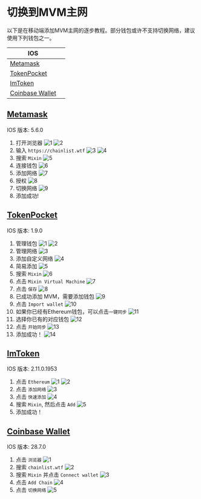 # 切换到MVM主网

以下是在移动端添加MVM主网的逐步教程。部分钱包或许不支持切换网络，建议使用下列钱包之一。

IOS  | |
-------- | -
[Metamask](#metamask) | 
[TokenPocket](#tokenpocket) |
[ImToken](#imtoken) |
[Coinbase Wallet](#coinbase-wallet) |


## [Metamask](#switch-to-mvm-mainnet)
IOS 版本: 5.6.0

1. 打开浏览器
![1](../assets/add_mvm_guide/metamask/metamask_1.jpg)
![2](../assets/add_mvm_guide/metamask/metamask_2.jpg)
2. 输入 `https://chainlist.wtf`
![3](../assets/add_mvm_guide/metamask/metamask_3.jpg)
![4](../assets/add_mvm_guide/metamask/metamask_4.jpg)
3. 搜索 `Mixin`
![5](../assets/add_mvm_guide/metamask/metamask_5.PNG)
4. 连接钱包
![6](../assets/add_mvm_guide/metamask/metamask_6.jpg)
5. 添加网络
![7](../assets/add_mvm_guide/metamask/metamask_7.jpg)
6. 授权
![8](../assets/add_mvm_guide/metamask/metamask_8.jpg)
7. 切换网络
![9](../assets/add_mvm_guide/metamask/metamask_9.PNG)
8. 添加成功!

## [TokenPocket](#switch-to-mvm-mainnet)
IOS 版本: 1.9.0

1. 管理钱包
![1](../assets/add_mvm_guide/tp/tp_1.jpg)
![2](../assets/add_mvm_guide/tp/tp_2.jpg)
2. 管理网络
![3](../assets/add_mvm_guide/tp/tp_3.jpg)
3. 添加自定义网络
![4](../assets/add_mvm_guide/tp/tp_4.jpg)
4. 简易添加
![5](../assets/add_mvm_guide/tp/tp_5.jpg)
5. 搜索 `Mixin`
![6](../assets/add_mvm_guide/tp/tp_6.jpg)
6. 点击 `Mixin Virtual Machine`
![7](../assets/add_mvm_guide/tp/tp_7.jpg)
7. 点击 `保存`
![8](../assets/add_mvm_guide/tp/tp_8.jpg)
8. 已成功添加 MVM，需要添加钱包
![9](../assets/add_mvm_guide/tp/tp_9.jpg)
9. 点击 `Import wallet`
![10](../assets/add_mvm_guide/tp/tp_10.jpg)
10. 如果你已经有Ethereum钱包，可以点击`一键同步`
![11](../assets/add_mvm_guide/tp/tp_11.jpg)
11. 选择你已有的对应钱包
![12](../assets/add_mvm_guide/tp/tp_12.PNG)
12. 点击 `开始同步`
![13](../assets/add_mvm_guide/tp/tp_13.jpg)
13. 添加成功！
![14](../assets/add_mvm_guide/tp/tp_14.PNG)

## [ImToken](#switch-to-mvm-mainnet)
IOS 版本: 2.11.0.1953
1. 点击 `Ethereum`
![1](../assets/add_mvm_guide/imtoken/imtoken_1.jpg)
![2](../assets/add_mvm_guide/imtoken/imtoken_2.jpg)
2. 点击 `添加网络`
![3](../assets/add_mvm_guide/imtoken/imtoken_3.jpg)
3. 点击 `快速添加`
![4](../assets/add_mvm_guide/imtoken/imtoken_4.jpg)
4. 搜索 `Mixin`, 然后点击 `Add`
![5](../assets/add_mvm_guide/imtoken/imtoken_5.jpg)
5. 添加成功！

## [Coinbase Wallet](#switch-to-mvm-mainnet)
IOS 版本: 28.7.0
1. 点击 `浏览器`
![1](../assets/add_mvm_guide/coinbase/coinbase_1.jpg)
2. 搜索 `chainlist.wtf`
![2](../assets/add_mvm_guide/coinbase/coinbase_2.PNG)
3. 搜索 `Mixin` 并点击 `Connect wallet`
![3](../assets/add_mvm_guide/coinbase/coinbase_3.PNG)
4. 点击 `Add Chain`
![4](../assets/add_mvm_guide/coinbase/coinbase_4.jpg)
5. 点击 `切换网络`
![5](../assets/add_mvm_guide/coinbase/coinbase_5.jpg)

